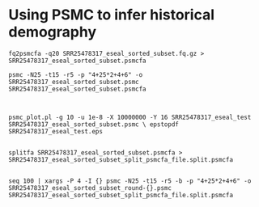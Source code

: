 # Using PSMC to infer historical demography 

    fq2psmcfa -q20 SRR25478317_eseal_sorted_subset.fq.gz > SRR25478317_eseal_sorted_subset.psmcfa

    psmc -N25 -t15 -r5 -p "4+25*2+4+6" -o SRR25478317_eseal_sorted_subset.psmc SRR25478317_eseal_sorted_subset.psmcfa



    psmc_plot.pl -g 10 -u 1e-8 -X 10000000 -Y 16 SRR25478317_eseal_test SRR25478317_eseal_sorted_subset.psmc \ epstopdf SRR25478317_eseal_test.eps


    splitfa SRR25478317_eseal_sorted_subset.psmcfa > SRR25478317_eseal_sorted_subset_split_psmcfa_file.split.psmcfa


    seq 100 | xargs -P 4 -I {} psmc -N25 -t15 -r5 -b -p "4+25*2+4+6" -o SRR25478317_eseal_sorted_subset_round-{}.psmc SRR25478317_eseal_sorted_subset_split_psmcfa_file.split.psmcfa

